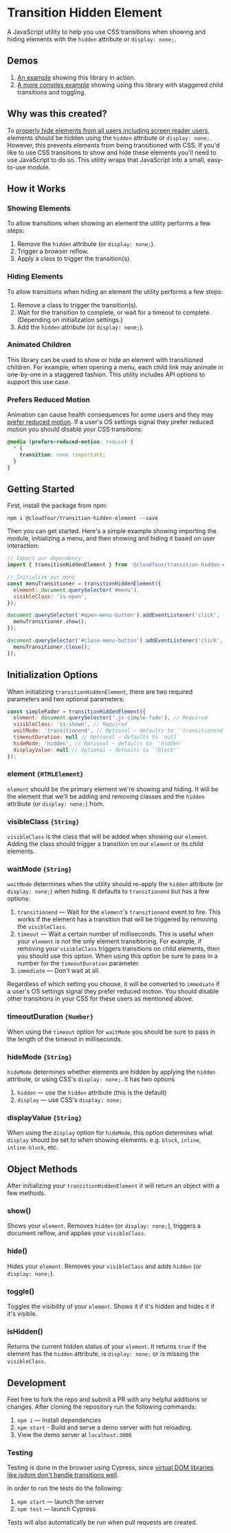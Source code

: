 # Transition Hidden Element

A JavaScript utility to help you use CSS transitions when showing and hiding elements with the `hidden` attribute or `display: none;`.

## Demos

1. [An example](https://codepen.io/phebert/pen/yLybwWY) showing this library in action.
2. [A more complex example](https://codepen.io/phebert/pen/yLybwWY) showing using this library with staggered child transitions and toggling.

## Why was this created?

To [properly hide elements from all users including screen reader users](https://cloudfour.com/thinks/see-no-evil-hidden-content-and-accessibility/), elements should be hidden using the `hidden` attribute or `display: none;`. However, this prevents elements from being transitioned with CSS. If you'd like to use CSS transitions to show and hide these elements you'll need to use JavaScript to do so. This utility wraps that JavaScript into a small, easy-to-use module. 

## How it Works

### Showing Elements

To allow transitions when showing an element the utility performs a few steps:

1. Remove the `hidden` attribute (or `display: none;`).
2. Trigger a browser reflow.
3. Apply a class to trigger the transition(s).

### Hiding Elements

To allow transitions when hiding an element the utility performs a few steps:

1. Remove a class to trigger the transition(s). 
2. Wait for the transition to complete, or wait for a timeout to complete. (Depending on initialization settings.)
3. Add the `hidden` attribute (or `display: none;`).

### Animated Children

This library can be used to show or hide an element with transitioned children. For example, when opening a menu, each child link may animate in one-by-one in a staggered fashion. This utility includes API options to support this use case.

### Prefers Reduced Motion

Animation can cause health consequences for some users and they may [prefer reduced motion](https://developers.google.com/web/updates/2019/03/prefers-reduced-motion). If a user's OS settings signal they prefer reduced motion you should disable your CSS transitions:

```css
@media (prefers-reduced-motion: reduce) {
  * {
    transition: none !important;
  }
}
```

## Getting Started

First, install the package from npm: 

```
npm i @cloudfour/transition-hidden-element --save
```

Then you can get started. Here's a simple example showing importing the module, initializing a menu, and then showing and hiding it based on user interaction:

```js
// Import our dependency
import { transitionHiddenElement } from '@cloudfour/transition-hidden-element';

// Initialize our menu
const menuTransitioner = transitionHiddenElement({
  element: document.querySelector('#menu'),
  visibleClass: 'is-open',
});

document.querySelector('#open-menu-button').addEventListener('click', () => {
  menuTransitioner.show();
});

document.querySelector('#close-menu-button').addEventListener('click', () => {
  menuTransitioner.close();
});
```

## Initialization Options

When initializing `transitionHiddenElement`, there are two required parameters and two optional parameters:

```js
const simpleFader = transitionHiddenElement({
  element: document.querySelector('.js-simple-fade'), // Required
  visibleClass: 'is-shown', // Required
  waitMode: 'transitionend', // Optional — defaults to `'transitionend'`
  timeoutDuration: null // Optional — defaults to `null`
  hideMode: 'hidden', // Optional — defaults to `'hidden'`
  displayValue: null // Optional — defaults to `'block'`
});
```

### element `{HTMLElement}`

`element` should be the primary element we're showing and hiding. It will be the element that we'll be adding and removing classes and the `hidden` attribute (or `display: none;`) from.

### visibleClass `{String}`

`visibleClass` is the class that will be added when showing our `element`. Adding the class should trigger a transition on our `element` or its child elements.

### waitMode `{String}`

`waitMode` determines when the utility should re-apply the `hidden` attribute (or `display: none;`) when hiding. It defaults to `transitionend` but has a few options:

1. `transitionend` — Wait for the `element`'s `transitionend` event to fire. This works if the element has a transition that will be triggered by removing the `visibleClass`.
2. `timeout` — Wait a certain number of milliseconds. This is useful when your `element` is not the only element transitioning. For example, if removing your `visibleClass` triggers transitions on child elements, then you should use this option. When using this option be sure to pass in a number for the `timeoutDuration` parameter.
3. `immediate` — Don't wait at all. 

Regardless of which setting you choose, it will be converted to `immediate` if a user's OS settings signal they prefer reduced motion. You should disable other transitions in your CSS for these users as mentioned above.

### timeoutDuration `{Number}`

When using the `timeout` option for `waitMode` you should be sure to pass in the length of the timeout in milliseconds.

### hideMode `{String}`

`hideMode` determines whether elements are hidden by applying the `hidden` attribute, or using CSS's `display: none;`. It has two options

1. `hidden` — use the `hidden` attribute (this is the default)
1. `display` — use CSS's `display: none;`

### displayValue `{String}`

When using the `display` option for `hideMode`, this option determines what `display` should be set to when showing elements. e.g. `block`, `inline`, `inline-block`, etc.

## Object Methods

After initializing your `transitionHiddenElement` it will return an object with a few methods.

### show()

Shows your `element`. Removes `hidden`  (or `display: none;`), triggers a document reflow, and applies your `visibleClass`.

### hide()

Hides your `element`. Removes your `visibleClass` and adds `hidden` (or `display: none;`).

### toggle()

Toggles the visibility of your `element`. Shows it if it's hidden and hides it if it's visible.

### isHidden()

Returns the current hidden status of your `element`. It returns `true` if the element has the `hidden` attribute, is `display: none;` or is missing the `visibleClass`.

## Development

Feel free to fork the repo and submit a PR with any helpful additions or changes. After cloning the repository run the following commands:

1. `npm i` — Install dependencies
2. `npm start` - Build and serve a demo server with hot reloading.
3. View the demo server at `localhost:3000`

### Testing

Testing is done in the browser using Cypress, since [virtual DOM libraries like jsdom don't handle transitions well](https://github.com/jsdom/jsdom/issues/1781).

In order to run the tests do the following:

1. `npm start` — launch the server
2. `npm test` — launch Cypress

Tests will also automatically be run when pull requests are created.
